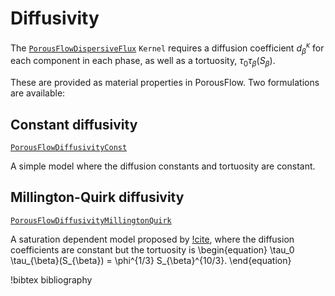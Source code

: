 # Diffusivity

The [`PorousFlowDispersiveFlux`](/PorousFlowDispersiveFlux.md)
`Kernel` requires a diffusion coefficient $d_{\beta}^{\kappa}$ for each
component in each phase, as well as a tortuosity, $\tau_0
\tau_{\beta}(S_{\beta})$.

These are provided as material properties in PorousFlow. Two formulations are
available:

## Constant diffusivity

[`PorousFlowDiffusivityConst`](/PorousFlowDiffusivityConst.md)

A simple model where the diffusion constants and tortuosity are constant.

## Millington-Quirk diffusivity

[`PorousFlowDiffusivityMillingtonQuirk`](/PorousFlowDiffusivityMillingtonQuirk.md)

A saturation dependent model proposed by [!cite](millington-quirk1961), where the
diffusion coefficients are constant but the tortuosity is
\begin{equation}
\tau_0 \tau_{\beta}(S_{\beta}) = \phi^{1/3} S_{\beta}^{10/3}.
\end{equation}


!bibtex bibliography

